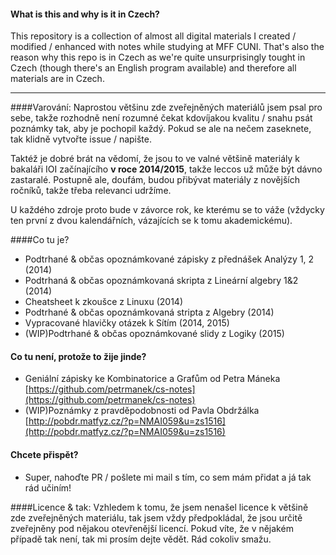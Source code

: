 #### What is this and why is it in Czech?
This repository is a collection of almost all digital materials I created / modified / enhanced with notes while studying at MFF CUNI. That's also the reason why this repo is in Czech as we're quite unsurprisingly tought in Czech (though there's an English program available) and therefore all materials are in Czech.

---

####Varování:
Naprostou většinu zde zveřejněných materiálů jsem psal pro sebe, takže rozhodně není rozumné čekat kdovíjakou kvalitu / snahu psát poznámky tak, aby je pochopil každý. Pokud se ale na nečem zaseknete, tak klidně vytvořte issue / napište.

Taktéž je dobré brát na vědomí, že jsou to ve valné většině materiály k bakaláři IOI začínajícího __v roce 2014/2015__, takže leccos už může být dávno zastaralé. Postupně ale, doufám, budou přibývat materiály z novějších ročníků, takže třeba relevanci udržíme.

U každého zdroje proto bude v závorce rok, ke kterému se to váže (vždycky ten první z dvou kalendářních, vázajících se k tomu akademickému).

####Co tu je?
- Podtrhané & občas opoznámkované zápisky z přednášek Analýzy 1, 2 (2014)
- Podtrhaná & občas opoznámkovaná skripta z Lineární algebry 1&2 (2014)
- Cheatsheet k zkoušce z Linuxu (2014)
- Podtrhané & občas opoznámkovaná stripta z Algebry (2014)
- Vypracované hlavičky otázek k Sítím (2014, 2015)
- (WIP)Podtrhané & občas opoznámkované slidy z Logiky (2015)

#### Co tu není, protože to žije jinde?
- Geniální zápisky ke Kombinatorice a Grafům od Petra Máneka [https://github.com/petrmanek/cs-notes](https://github.com/petrmanek/cs-notes)
- (WIP)Poznámky z pravděpodobnosti od Pavla Obdržálka  [http://pobdr.matfyz.cz/?p=NMAI059&u=zs1516](http://pobdr.matfyz.cz/?p=NMAI059&u=zs1516)

#### Chcete přispět?
- Super, nahoďte PR / pošlete mi mail s tím, co sem mám přidat a já tak rád učiním!

####Licence & tak:
Vzhledem k tomu, že jsem nenašel licence k většině zde zveřejněných materiálu, tak jsem vždy předpokládal, že jsou určitě zveřejněny pod nějakou otevřenější licencí. Pokud víte, že v nějakém případě tak není, tak mi prosím dejte vědět. Rád cokoliv smažu.
